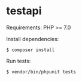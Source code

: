 # testapi

Requirements: PHP >= 7.0

Install dependencies:

```
$ composer install
```

Run tests:

```
$ vendor/bin/phpunit tests
```
